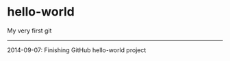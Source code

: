 hello-world
===========

My very first git

-------
2014-09-07: Finishing GitHub hello-world project
